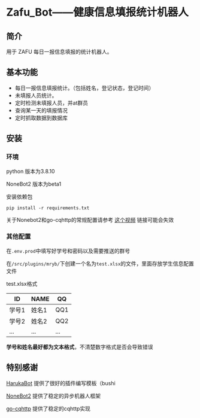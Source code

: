 # Zafu_Bot——健康信息填报统计机器人

## 简介
用于 ZAFU 每日一报信息填报的统计机器人。
## 基本功能
- 每日一报信息填报统计。（包括姓名，登记状态，登记时间）
- 未填报人员统计。
- 定时检测未填报人员，并at群员
- 查询某一天的填报情况
- 定时抓取数据到数据库

## 安装
### 环境
python 版本为3.8.10

NoneBot2 版本为beta1

安装依赖包
```shell
pip install -r requirements.txt
```

关于Nonebot2和go-cqhttp的常规配置请参考 [这个视频](https://www.bilibili.com/video/BV1aZ4y1f7e2?from=search&seid=16779114370085531019&spm_id_from=333.337.0.0) 链接可能会失效

### 其他配置
在`.env.prod`中填写好学号和密码以及需要推送的群号

在`/src/plugins/mryb/`下创建一个名为`test.xlsx`的文件，里面存放学生信息配置文件

test.xlsx格式

| ID  | NAME | QQ  |
|-----|------|-----|
| 学号1 | 姓名1  | QQ1 |
| 学号2 | 姓名2  | QQ2 |
| ... | ...  | ... |

**学号和姓名最好都为文本格式**，不清楚数字格式是否会导致错误

## 特别感谢
[HarukaBot](https://github.com/SK-415/HarukaBot) 提供了很好的插件编写模板（bushi

[NoneBot2](https://github.com/nonebot/nonebot2) 提供了稳定的异步机器人框架

[go-cqhttp](https://github.com/Mrs4s/go-cqhttp) 提供了稳定的cqhttp实现
